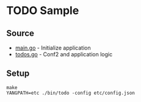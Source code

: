 # TODO Sample

## Source
* [main.go](main.go) - Initialize application
* [todos.go](todos.go) - Conf2 and application logic

## Setup

    make
    YANGPATH=etc ./bin/todo -config etc/config.json
